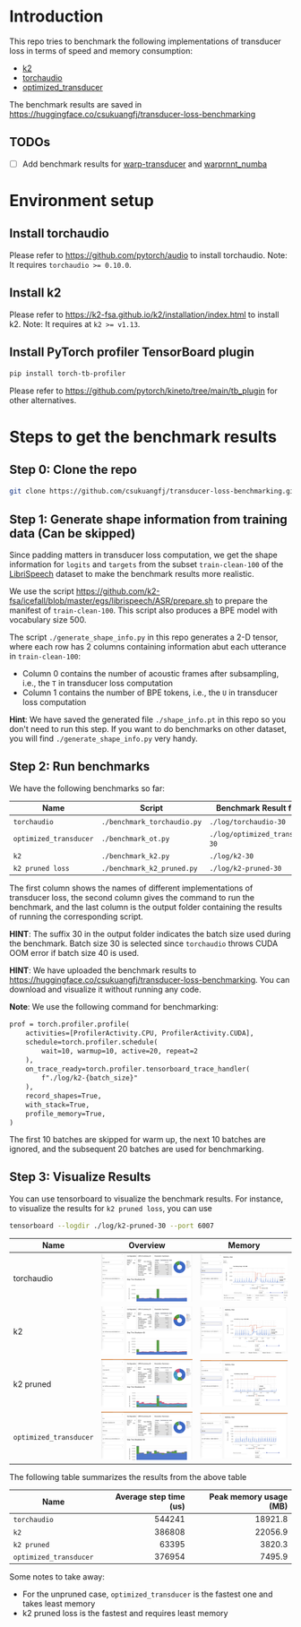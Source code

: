 # Introduction

This repo tries to benchmark the following implementations of
transducer loss in terms of speed and memory consumption:

- [k2][k2]
- [torchaudio][torchaudio]
- [optimized_transducer][optimized_transducer]

The benchmark results are saved in <https://huggingface.co/csukuangfj/transducer-loss-benchmarking>


## TODOs

- [ ] Add benchmark results for [warp-transducer][warp-transducer] and [warprnnt_numba][warprnnt_numba]


# Environment setup

## Install torchaudio
Please refer to <https://github.com/pytorch/audio> to install torchaudio.
Note: It requires `torchaudio >= 0.10.0`.

## Install k2

Please refer to <https://k2-fsa.github.io/k2/installation/index.html> to install k2.
Note: It requires at `k2 >= v1.13`.

## Install PyTorch profiler TensorBoard plugin

```bash
pip install torch-tb-profiler
```

Please refer to <https://github.com/pytorch/kineto/tree/main/tb_plugin> for other alternatives.


# Steps to get the benchmark results

## Step 0: Clone the repo

```bash
git clone https://github.com/csukuangfj/transducer-loss-benchmarking.git
```

## Step 1: Generate shape information from training data (Can be skipped)

Since padding matters in transducer loss computation, we get the shape information
for `logits` and `targets` from the subset `train-clean-100` of the [LibriSpeech][LibriSpeech]
dataset to make the benchmark results more realistic.

We use the script <https://github.com/k2-fsa/icefall/blob/master/egs/librispeech/ASR/prepare.sh>
to prepare the manifest of `train-clean-100`. This script also produces a BPE model with vocabulary
size 500.

The script `./generate_shape_info.py` in this repo generates a 2-D tensor, where each row has 2 columns
containing information abut each utterance in `train-clean-100`:
  - Column 0 contains the number of acoustic frames after subsampling, i.e., the `T` in transducer loss computation
  - Column 1 contains the number of BPE tokens, i.e., the `U` in transducer loss computation

**Hint**: We have saved the generated file `./shape_info.pt` in this repo so you don't need
to run this step. If you want to do benchmarks on other dataset, you will find `./generate_shape_info.py`
very handy.

## Step 2: Run benchmarks

We have the following benchmarks so far:


| Name                      |  Script                     | Benchmark Result folder         |
|---------------------------|-----------------------------|---------------------------------|
| `torchaudio`              | `./benchmark_torchaudio.py` | `./log/torchaudio-30`           |
| `optimized_transducer`    | `./benchmark_ot.py`         | `./log/optimized_transducer-30` |
| `k2`                      | `./benchmark_k2.py`         | `./log/k2-30`                   |
| `k2 pruned loss`          | `./benchmark_k2_pruned.py`  | `./log/k2-pruned-30`            |

The first column shows the names of different implementations of transducer loss, the second
column gives the command to run the benchmark, and the last column is the
output folder containing the results of running the corresponding script.

**HINT**: The suffix 30 in the output folder indicates the batch size used during the benchmark.
Batch size 30 is selected since `torchaudio` throws CUDA OOM error if batch size 40 is used.

**HINT**: We have uploaded the benchmark results to
<https://huggingface.co/csukuangfj/transducer-loss-benchmarking>. You can download and visualize
it without running any code.

**Note**: We use the following command for benchmarking:

```python3
prof = torch.profiler.profile(
    activities=[ProfilerActivity.CPU, ProfilerActivity.CUDA],
    schedule=torch.profiler.schedule(
        wait=10, warmup=10, active=20, repeat=2
    ),
    on_trace_ready=torch.profiler.tensorboard_trace_handler(
        f"./log/k2-{batch_size}"
    ),
    record_shapes=True,
    with_stack=True,
    profile_memory=True,
)
```
The first 10 batches are skipped for warm up, the next 10 batches are ignored,
and the subsequent 20 batches are used for benchmarking.


## Step 3: Visualize Results

You can use tensorboard to visualize the benchmark results. For instance, to visualize
the results for `k2 pruned loss`, you can use

```bash
tensorboard --logdir ./log/k2-pruned-30 --port 6007
```

|  Name     |  Overview  | Memory  |
|-----------|------------|---------|
|torchaudio | ![](pic/torchaudio-30-overview.png) | ![](pic/torchaudio-30-memory.png)|
|k2 | ![](pic/k2-30-overview.png) | ![](pic/k2-30-memory.png)|
|k2 pruned | ![](pic/k2-pruned-30-overview.png) | ![](pic/k2-pruned-30-memory.png)|
|`optimized_transducer`| ![](pic/optimized_transducer-30-overview.png) | ![](pic/optimized_transducer-30-memory.png)|

The following table summarizes the results from the above table

|  Name                  |  Average step time (us)  | Peak memory usage (MB)  |
|------------------------|-------------------------:|------------------------:|
| `torchaudio`           | 544241                   | 18921.8                 |
| `k2`                   | 386808                   | 22056.9                 |
| `k2 pruned`            |  63395                   | 3820.3                  |
| `optimized_transducer` | 376954                   | 7495.9                  |


Some notes to take away:

- For the unpruned case, `optimized_transducer` is the fastest one and takes least memory
- k2 pruned loss is the fastest and requires least memory

[k2]: http://github.com/k2-fsa/k2
[torchaudio]: https://github.com/pytorch/audio
[optimized_transducer]: https://github.com/csukuangfj/optimized_transducer
[warp-transducer]: https://github.com/HawkAaron/warp-transducer
[warprnnt_numba]: https://github.com/titu1994/warprnnt_numba
[LibriSpeech]: https://www.openslr.org/12
